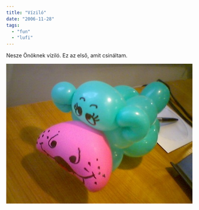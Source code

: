 ```yaml
---
title: "Víziló"
date: "2006-11-28"
tags: 
  - "fun"
  - "lufi"
---
```


Nesze Önöknek víziló. Ez az első, amit csináltam.

![hippo](images/hippo-500x375.jpg)
